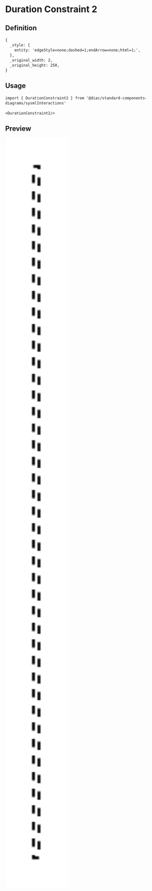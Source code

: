 # Duration Constraint 2

## Definition

```
{
  _style: { 
    entity: 'edgeStyle=none;dashed=1;endArrow=none;html=1;',
  },
  _original_width: 2,
  _original_height: 250,
}
```

## Usage

```
import { DurationConstraint2 } from '@diac/standard-components-diagrams/sysmlInteractions'

<DurationConstraint2/>
```

## Preview

<img src="./duration-constraint-2.png" width="200"/>

